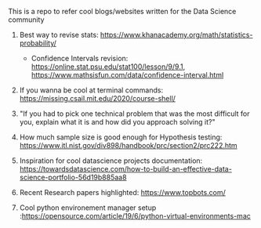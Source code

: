 This is a repo to refer cool blogs/websites written for the Data Science community

1. Best way to revise stats: https://www.khanacademy.org/math/statistics-probability/
   - Confidence Intervals revision: https://online.stat.psu.edu/stat100/lesson/9/9.1, https://www.mathsisfun.com/data/confidence-interval.html

2. If you wanna be cool at terminal commands:
   https://missing.csail.mit.edu/2020/course-shell/

3. "If you had to pick one technical problem that was the most difficult for you, explain what it is and how did you approach solving it?"

4. How much sample size is good enough for Hypothesis testing: https://www.itl.nist.gov/div898/handbook/prc/section2/prc222.htm

5. Inspiration for cool datascience projects documentation: https://towardsdatascience.com/how-to-build-an-effective-data-science-portfolio-56d19b885aa8

6. Recent Research papers highlighted: https://www.topbots.com/

7. Cool python environement manager setup :https://opensource.com/article/19/6/python-virtual-environments-mac

